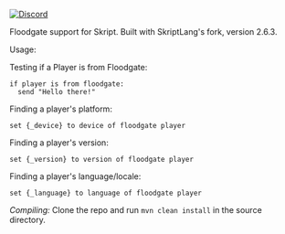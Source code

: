 [![Discord](https://img.shields.io/discord/853331530004299807?color=7289da&label=discord&logo=discord&logoColor=white)](https://discord.gg/M2SvqCu4e9)

Floodgate support for Skript. Built with SkriptLang's fork, version 2.6.3. 

Usage:

Testing if a Player is from Floodgate:

```
if player is from floodgate:
  send "Hello there!"
```

Finding a player's platform:

```
set {_device} to device of floodgate player
```

Finding a player's version:

```
set {_version} to version of floodgate player
```

Finding a player's language/locale:

```
set {_language} to language of floodgate player
```

*Compiling:* Clone the repo and run `mvn clean install` in the source directory.
